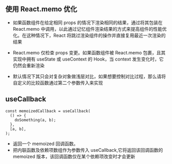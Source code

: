 ## 使用 React.memo 优化

- 如果函数组件在给定相同 props 的情况下渲染相同的结果，通过将其包装在 React.memo 中调用，以此通过记忆组件渲染结果的方式来提高组件的性能优化。在这种情况下，React 将跳过渲染组件的操作并直接复用最近一次渲染的结果

- React.memo 仅检查 props 变更。如果函数组件被 React.memo 包裹，且其实现中拥有 useState 或 useContext 的 Hook，当 context 发生变化时，它仍然会重新渲染

- 默认情况下其只会对复杂对象做浅层对比，如果想要控制对比过程，那么请将自定义的比较函数通过第二个参数传入来实现

## useCallback

```
const memoizedCallback = useCallback(
  () => {
    doSomething(a, b);
  },
  [a, b],
);

```

- 返回一个 memoized 回调函数。
- 把内联函数及依赖项数组作为参数传入 useCallback,它将返回该回调函数的 memoized 版本，该回调函数仅在某个依赖项改变时才会更新

